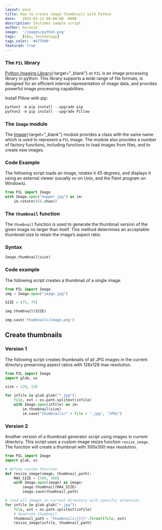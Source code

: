 ```yaml
---
layout: post
title: How to create image thumbnails with Python
date:   2024-03-13 00:00:00 -0800
description: Includes sample script
author: horacio 
image:  '/images/python.png'
tags:   [kba, technology]
tags_color: '#477690'
featured: true
---
```


### The `PIL` library

[Python Imaging Library](https://pillow.readthedocs.io/en/latest/index.html){:target="_blank"} or `PIL` is an image processing library in python. This library supports a wide range of file formats, is designed for an efficient internal representation of image data, and provides powerful image processing capabilities.

Install Pillow with pip:

```python
python3 -m pip install --upgrade pip
python3 -m pip install --upgrade Pillow
```

### The `Image` module

The [Image](https://pillow.readthedocs.io/en/latest/reference/Image.html){:target="_blank"} module provides a class with the same name which is used to represent a `PIL` image. The module also provides a number of factory functions, including functions to load images from files, and to create new images.

### Code Example

The following script loads an image, rotates it 45 degrees, and displays it using an external viewer (usually xv on Unix, and the Paint program on Windows).

```python
from PIL import Image
with Image.open("hopper.jpg") as im:
    im.rotate(45).show()
```

### The `thumbnail` function

The `thumbnail` function is used to generate the thumbnail version of the given image no larger than itself. This method determines an acceptable thumbnail size to retain the image’s aspect ratio. 

### Syntax

```python 
Image.thumbnail(size)
```

### Code example

The following script creates a thumbnail of a single image.

```python
from PIL import Image
img = Image.open("image.jpg")

SIZE = (75, 75)

img.thumbnail(SIZE)

img.save('thumbnails/image.png')
```

## Create thumbnails

### Version 1

The following script creates thumbnails of all JPG images in the current directory preserving aspect ratios with 128x128 max resolution.

```python
from PIL import Image
import glob, os

size = 128, 128

for infile in glob.glob("*.jpg"):
    file, ext = os.path.splitext(infile)
    with Image.open(infile) as im:
        im.thumbnail(size)
        im.save("thumbnails/" + file + ".jpg", "JPEG")
```

### Version 2

Another version of a thumbnail generator script using images in current directory. This script uses a custom image resize function `resize_image`. The function will create a thumbnail with 300x300 max resolution.

```python
from PIL import Image
import glob, os

# define custom function
def resize_image(image, thumbnail_path):
    MAX_SIZE = (300, 300)
    with Image.open(image) as image:
        image.thumbnail(MAX_SIZE)
        image.save(thumbnail_path)

# load all images in current directory with specific extension 
for infile in glob.glob("*.jpg"):
    file, ext = os.path.splitext(infile)
    # Generate thumbnail
    thumbnail_path = "thumbnails/{}{}".format(file, ext)
    resize_image(infile, thumbnail_path)
```
